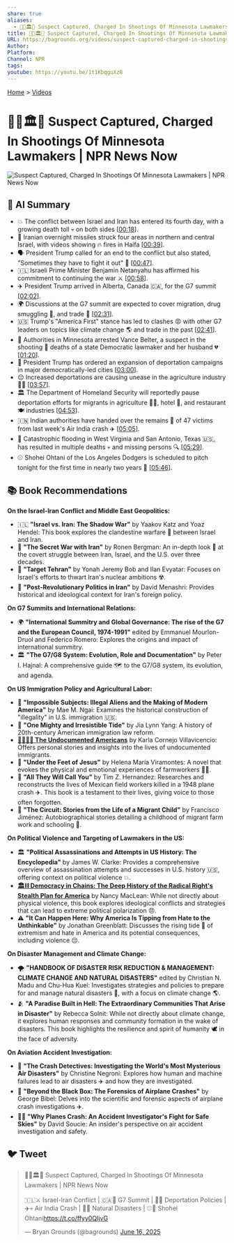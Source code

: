 ```yaml
---
share: true
aliases:
  - 👤💀🏛️🚓 Suspect Captured, Charged In Shootings Of Minnesota Lawmakers | NPR News Now
title: 👤💀🏛️🚓 Suspect Captured, Charged In Shootings Of Minnesota Lawmakers | NPR News Now
URL: https://bagrounds.org/videos/suspect-captured-charged-in-shootings-of-minnesota-lawmakers-npr-news-now
Author: 
Platform: 
Channel: NPR
tags: 
youtube: https://youtu.be/1t1KbqguXz8
---
```

[Home](../index.md) > [Videos](./index.md)  
# 👤💀🏛️🚓 Suspect Captured, Charged In Shootings Of Minnesota Lawmakers | NPR News Now  
![Suspect Captured, Charged In Shootings Of Minnesota Lawmakers | NPR News Now](https://youtu.be/1t1KbqguXz8)  
  
## 🤖 AI Summary  
* 💥 The conflict between Israel and Iran has entered its fourth day, with a growing death toll 💀 on both sides \[[00:18](http://www.youtube.com/watch?v=1t1KbqguXz8&t=18)\].  
* 🚀 Iranian overnight missiles struck four areas in northern and central Israel, with videos showing 🔥 fires in Haifa \[[00:39](http://www.youtube.com/watch?v=1t1KbqguXz8&t=39)\].  
* 🗣️ President Trump called for an end to the conflict but also stated, "Sometimes they have to fight it out" 👊 \[[00:47](http://www.youtube.com/watch?v=1t1KbqguXz8&t=47)\].  
* 🇮🇱 Israeli Prime Minister Benjamin Netanyahu has affirmed his commitment to continuing the war ⚔️ \[[00:58](http://www.youtube.com/watch?v=1t1KbqguXz8&t=58)\].  
* ✈️ President Trump arrived in Alberta, Canada 🇨🇦, for the G7 summit \[[02:02](http://www.youtube.com/watch?v=1t1KbqguXz8&t=122)\].  
* 🌍 Discussions at the G7 summit are expected to cover migration, drug smuggling 💊, and trade 🤝 \[[02:31](http://www.youtube.com/watch?v=1t1KbqguXz8&t=151)\].  
* 🇺🇸 Trump's "America First" stance has led to clashes 😠 with other G7 leaders on topics like climate change 🌎 and trade in the past \[[02:41](http://www.youtube.com/watch?v=1t1KbqguXz8&t=161)\].  
* 🚨 Authorities in Minnesota arrested Vance Belter, a suspect in the shooting 🔫 deaths of a state Democratic lawmaker and her husband 💔 \[[01:20](http://www.youtube.com/watch?v=1t1KbqguXz8&t=80)\].  
* 🛂 President Trump has ordered an expansion of deportation campaigns in major democratically-led cities \[[03:00](http://www.youtube.com/watch?v=1t1KbqguXz8&t=180)\].  
* 😔 Increased deportations are causing unease in the agriculture industry 🧑‍🌾 \[[03:57](http://www.youtube.com/watch?v=1t1KbqguXz8&t=237)\].  
* 🏛️ The Department of Homeland Security will reportedly pause deportation efforts for migrants in agriculture 🧑‍🌾, hotel 🏨, and restaurant 🍽️ industries \[[04:53](http://www.youtube.com/watch?v=1t1KbqguXz8&t=293)\].  
* 🇮🇳 Indian authorities have handed over the remains 🦴 of 47 victims from last week's Air India crash ✈️ \[[05:05](http://www.youtube.com/watch?v=1t1KbqguXz8&t=305)\].  
* 🌊 Catastrophic flooding in West Virginia and San Antonio, Texas 🇺🇸, has resulted in multiple deaths 💀 and missing persons 🔍 \[[05:29](http://www.youtube.com/watch?v=1t1KbqguXz8&t=329)\].  
* ⚾ Shohei Ohtani of the Los Angeles Dodgers is scheduled to pitch tonight for the first time in nearly two years 🎉 \[[05:46](http://www.youtube.com/watch?v=1t1KbqguXz8&t=346)\].  
  
## 📚 Book Recommendations  
**On the Israel-Iran Conflict and Middle East Geopolitics:**  
* 🇮🇱 **"Israel vs. Iran: The Shadow War"** by Yaakov Katz and Yoaz Hendel: This book explores the clandestine warfare 🥷 between Israel and Iran.  
* 🤫 **"The Secret War with Iran"** by Ronen Bergman: An in-depth look 👀 at the covert struggle between Iran, Israel, and the U.S. over three decades.  
* 🎯 **"Target Tehran"** by Yonah Jeremy Bob and Ilan Evyatar: Focuses on Israel's efforts to thwart Iran's nuclear ambitions ☢️.  
* 📜 **"Post-Revolutionary Politics in Iran"** by David Menashri: Provides historical and ideological context for Iran's foreign policy.  
  
**On G7 Summits and International Relations:**  
* 🌍 **"International Summitry and Global Governance: The rise of the G7 and the European Council, 1974-1991"** edited by Emmanuel Mourlon-Druol and Federico Romero: Explores the origins and impact of international summitry.  
* 🏛️ **"The G7/G8 System: Evolution, Role and Documentation"** by Peter I. Hajnal: A comprehensive guide 🗺️ to the G7/G8 system, its evolution, and agenda.  
  
**On US Immigration Policy and Agricultural Labor:**  
* 🛂 **"Impossible Subjects: Illegal Aliens and the Making of Modern America"** by Mae M. Ngai: Examines the historical construction of "illegality" in U.S. immigration 🇺🇸.  
* 🌊 **"One Mighty and Irresistible Tide"** by Jia Lynn Yang: A history of 20th-century American immigration law reform.  
* **[🚫📄🇺🇸 The Undocumented Americans](../books/the-undocumented-americans.md)** by Karla Cornejo Villavicencio: Offers personal stories and insights into the lives of undocumented immigrants.  
* 📖 **"Under the Feet of Jesus"** by Helena María Viramontes: A novel that evokes the physical and emotional experiences of farmworkers 🧑‍🌾.  
* 📝 **"All They Will Call You"** by Tim Z. Hernandez: Researches and reconstructs the lives of Mexican field workers killed in a 1948 plane crash ✈️. This book is a testament to their lives, giving voice to those often forgotten.  
* 👦 **"The Circuit: Stories from the Life of a Migrant Child"** by Francisco Jiménez: Autobiographical stories detailing a childhood of migrant farm work and schooling 🎒.  
  
**On Political Violence and Targeting of Lawmakers in the US:**  
* 🏛️ **"Political Assassinations and Attempts in US History: The Encyclopedia"** by James W. Clarke: Provides a comprehensive overview of assassination attempts and successes in U.S. history 🇺🇸, offering context on political violence 💥.  
* **[🏛️⛓️ Democracy in Chains: The Deep History of the Radical Right's Stealth Plan for America](../books/democracy-in-chains-the-deep-history-of-the-radical-rights-stealth-plan-for-america.md)** by Nancy MacLean: While not directly about physical violence, this book explores ideological conflicts and strategies that can lead to extreme political polarization 😠.  
* ⚠️ **"It Can Happen Here: Why America Is Tipping from Hate to the Unthinkable"** by Jonathan Greenblatt: Discusses the rising tide 🌊 of extremism and hate in America and its potential consequences, including violence 😔.  
  
**On Disaster Management and Climate Change:**  
* 🌪️ **"HANDBOOK OF DISASTER RISK REDUCTION & MANAGEMENT: CLIMATE CHANGE AND NATURAL DISASTERS"** edited by Christian N. Madu and Chu-Hua Kuei: Investigates strategies and policies to prepare for and manage natural disasters 🌊, with a focus on climate change 🌎.  
* 🫂 **"A Paradise Built in Hell: The Extraordinary Communities That Arise in Disaster"** by Rebecca Solnit: While not directly about climate change, it explores human responses and community formation in the wake of disasters. This book highlights the resilience and spirit of humanity 🕊️ in the face of adversity.  
  
**On Aviation Accident Investigation:**  
* 🔎 **"The Crash Detectives: Investigating the World's Most Mysterious Air Disasters"** by Christine Negroni: Explores how human and machine failures lead to air disasters ✈️ and how they are investigated.  
* 🔬 **"Beyond the Black Box: The Forensics of Airplane Crashes"** by George Bibel: Delves into the scientific and forensic aspects of airplane crash investigations ✈️.  
* 👨‍✈️ **"Why Planes Crash: An Accident Investigator's Fight for Safe Skies"** by David Soucie: An insider's perspective on air accident investigation and safety.  
  
## 🐦 Tweet  
<blockquote class="twitter-tweet" data-theme="dark"><p lang="en" dir="ltr">👤💀🏛️🚓 Suspect Captured, Charged In Shootings Of Minnesota Lawmakers | NPR News Now<br><br>🇮🇱⚔️ Israel-Iran Conflict | 🇨🇦🤝 G7 Summit | 🛂💔 Deportation Policies | ✈️💀 Air India Crash | 🌊🚨 Natural Disasters | ⚾🦸 Shohei Ohtani<a href="https://t.co/ffyy0QIjvG">https://t.co/ffyy0QIjvG</a></p>&mdash; Bryan Grounds (@bagrounds) <a href="https://twitter.com/bagrounds/status/1934743227237847548?ref_src=twsrc%5Etfw">June 16, 2025</a></blockquote> <script async src="https://platform.twitter.com/widgets.js" charset="utf-8"></script>
